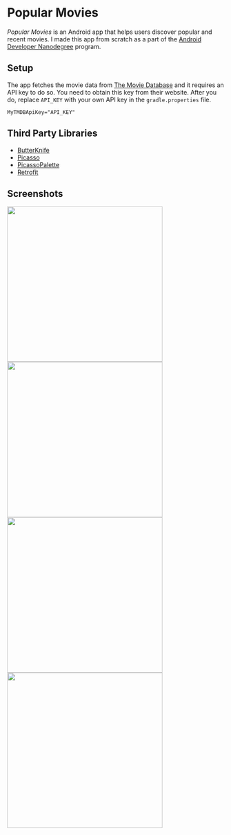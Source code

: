 # Popular Movies
_Popular Movies_ is an Android app that helps users discover popular and recent movies. I made this app from scratch as a part of the [Android Developer Nanodegree](https://www.udacity.com/nanodegrees-new-s/nd801) program.

## Setup
The app fetches the movie data from [The Movie Database](https://www.themoviedb.org/documentation/api) and it requires an API key to do so. You need to obtain this key from their website. After you do, replace `API_KEY` with your own API key in the `gradle.properties` file.
```
MyTMDBApiKey="API_KEY"
```

## Third Party Libraries
- [ButterKnife](https://github.com/JakeWharton/butterknife)
- [Picasso](https://github.com/square/picasso)
- [PicassoPalette](https://github.com/florent37/PicassoPalette)
- [Retrofit](https://github.com/square/retrofit)

## Screenshots
<img src="../master/art/app-screenshot-1.png" width="360">
<img src="../master/art/app-screenshot-4.png" width="360">
<img src="../master/art/app-screenshot-2.png" width="360">
<img src="../master/art/app-screenshot-3.png" width="360">
